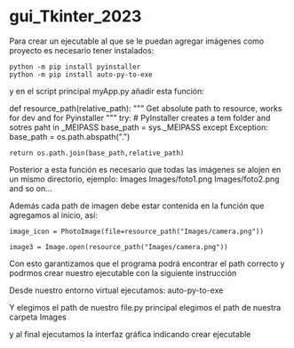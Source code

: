# gui_Tkinter_2023




Para crear un ejecutable al que se le puedan agregar imágenes como proyecto es necesario tener instalados:

	python -m pip install pyinstaller
	python -m pip install auto-py-to-exe

y en el script principal myApp.py añadir esta función:


def resource_path(relative_path):
    """ Get absolute path to resource, works for dev and for Pyinstaller """
    try:
        # PyInstaller creates a tem folder and sotres paht in _MEIPASS
        base_path = sys._MEIPASS
    except Exception:
        base_path = os.path.abspath(".")

    return os.path.join(base_path,relative_path)


Posterior a esta función es necesario que todas las imágenes se alojen en un mismo directorio, ejemplo:
	Images
	Images/foto1.png
	Images/foto2.png and so on...


Además cada path de imagen debe estar contenida en la función que agregamos al inicio, así:


	image_icon = PhotoImage(file=resource_path("Images/camera.png"))

	image3 = Image.open(resource_path("Images/camera.png"))

Con esto garantizamos que el programa podrá encontrar el path correcto y podrmos crear nuestro ejecutable con la siguiente instrucción


Desde nuestro entorno virtual ejecutamos:
	auto-py-to-exe

Y elegimos el path de nuestro file.py principal
elegimos el path de nuestra carpeta Images

y al final ejecutamos la interfaz gráfica indicando crear ejecutable





